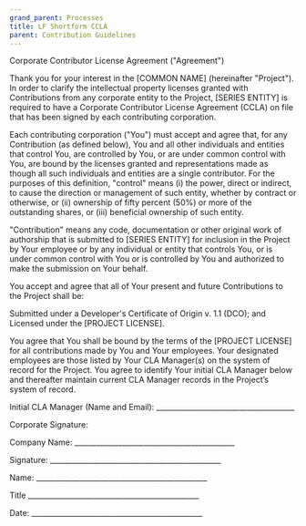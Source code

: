 ```yaml
---
grand_parent: Processes
title: LF Shortform CCLA
parent: Contribution Guidelines
---
```

Corporate Contributor License Agreement ("Agreement")

Thank you for your interest in the [COMMON NAME] (hereinafter "Project"). In order to clarify the intellectual
property licenses granted with Contributions from any corporate entity to the Project, [SERIES ENTITY] is required
to have a Corporate Contributor License Agreement (CCLA) on file that has been signed by each contributing
corporation.

Each contributing corporation ("You") must accept and agree that, for any Contribution (as defined below), You and all 
other individuals and entities that control You, are controlled by You, or are under common control with You, are bound 
by the licenses granted and representations made as though all such individuals and entities are a single contributor. 
For the purposes of this definition, "control" means (i) the power, direct or indirect, to cause the direction or
management of such entity, whether by contract or otherwise, or (ii) ownership of fifty percent (50%) or more of the 
outstanding shares, or (iii) beneficial ownership of such entity.

"Contribution" means any code, documentation or other original work of authorship that is submitted to 
[SERIES ENTITY] for inclusion in the Project by Your employee or by any individual or entity that controls 
You, or is under common control with You or is controlled by You and authorized to make the submission on
Your behalf.

You accept and agree that all of Your present and future Contributions to the Project shall be:

Submitted under a Developer's Certificate of Origin v. 1.1 (DCO); and Licensed under the [PROJECT LICENSE].

You agree that You shall be bound by the terms of the [PROJECT LICENSE]
for all contributions made by You and Your employees. Your designated
employees are those listed by Your CLA Manager(s) on the system of record
for the Project. You agree to identify Your initial CLA Manager below and
thereafter maintain current CLA Manager records in the Project’s system of record.


Initial CLA Manager (Name and Email): ______________________________________


Corporate Signature:


Company Name: ____________________________________________


Signature: _______________________________________________


Name: _______________________________________________


Title _______________________________________________


Date: _______________________________________________
